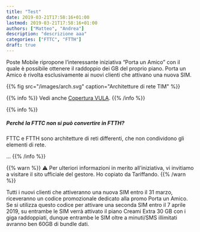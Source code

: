 ```yaml
---
title: "Test"
date: 2019-03-21T17:58:16+01:00
lastmod: 2019-03-21T17:58:16+01:00
authors: ["Matteo", "Andrea"]
description: "descrizione aaa"
categories: ["FTTC", "FTTH"]
draft: true
---
```


Poste Mobile ripropone l’interessante iniziativa  “Porta un Amico” con il quale è possibile ottenere il raddoppio dei GB del proprio piano. Porta un Amico è rivolta esclusivamente ai nuovi clienti che attivano una nuova SIM.

{{% fig src="/images/arch.svg" caption="Architetture di rete TIM" %}}

{{% info %}}
Vedi anche [Copertura VULA](/).
{{% /info %}}

{{% info %}}
##### Perché la FTTC non si può convertire in FTTH?

FTTC e FTTH sono architetture di reti differenti, che non condividono gli elementi di rete.

...
{{% /info %}}

{{% warn %}}
⚠ Per ulteriori informazioni in merito all’iniziativa, vi invitiamo a visitare il sito ufficiale del gestore. Ho copiato da Tariffando.
{{% /warn %}}

Tutti i nuovi clienti che attiveranno una nuova SIM entro il 31 marzo, riceveranno un codice promozionale dedicato alla promo Porta un Amico. Se si utilizza questo codice per attivare una seconda SIM entro il 7 aprile 2019, su entrambe le SIM verrà attivato il piano Creami Extra 30 GB con i giga raddoppiati, dunque entrambe le SIM oltre a minuti/SMS illimitati avranno ben 60GB di bundle dati.
